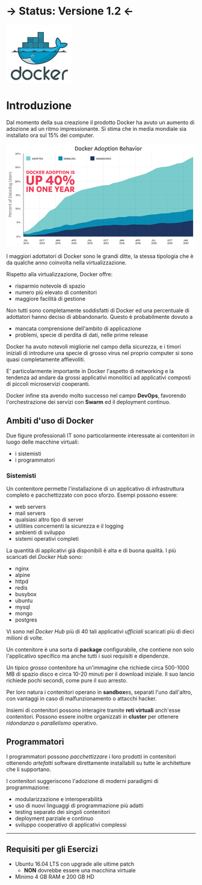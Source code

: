 # -> Status: Versione 1.2 <-

![Docker](/gitbook/images/dock.png)

# Introduzione

Dal momento della sua creazione il prodotto Docker ha avuto un aumento di adozione ad un ritmo impressionante. Si stima che in media mondiale sia installato ora sul 15% dei computer.

![Adozione](/gitbook/images/adoption.png)

I maggiori adottatori di Docker sono le grandi ditte, la stessa tipologia che è da qualche anno coinvolta nella virtualizzazione.

Rispetto alla virtualizzazione, Docker offre:

* risparmio notevole di spazio
* numero più elevato di contenitori
* maggiore facilità di gestione

Non tutti sono completamente soddisfatti di Docker ed una percentuale di adottatori hanno deciso di abbandonarlo. Questo è probabilmente dovuto a

* mancata comprensione dell'ambito di applicazione
* problemi, specie di perdita di dati, nelle prime release

Docker ha avuto notevoli migliorie nel campo della sicurezza, e i timori iniziali di introdurre una specie di grosso virus nel proprio computer si sono quasi completamente affievoliti.

E' particolarmente importante in Docker l'aspetto di networking e la tendenza ad andare da grossi applicativi monolitici ad applicativi composti di piccoli microservizi cooperanti.

Docker infine sta avendo molto successo nel campo **DevOps**, favorendo l'orchestrazione dei servizi con **Swarm** ed il deployment continuo.

## Ambiti d'uso di Docker

Due figure professionali IT sono particolarmente interessate ai contenitori in luogo delle macchine virtuali:
* i sistemisti
* i programmatori

### Sistemisti

Un contenitore permette l'installazione di un applicativo di infrastruttura completo e pacchettizzato con poco sforzo. Esempi possono essere:
* web servers
* mail servers
* qualsiasi altro tipo di server
* utilities concernenti la sicurezza e il logging
* ambienti di sviluppo
* sistemi operativi completi

La quantità di applicativi già disponibili è alta e di buona qualità. I più scaricati del _Docker Hub_ sono:
* nginx
* alpine
* httpd
* redis
* busybox
* ubuntu
* mysql
* mongo
* postgres

Vi sono nel _Docker Hub_ più di 40 tali applicativi _ufficiali_ scaricati più di dieci milioni di volte.

Un contenitore è una sorta di **package** configurabile, che contiene non solo l'applicativo specifico ma anche tutti i suoi requisiti e dipendenze.

Un tipico _grosso_ contenitore ha un'immagine che richiede circa 500-1000 MB di spazio disco e circa 10-20 minuti per il download iniziale. Il suo lancio richiede pochi secondi, come pure il suo arresto.

Per loro natura i contenitori operano in **sandbox**es, separati l'uno dall'altro, con vantaggi in caso di malfunzionamento o attacchi hacker.

Insiemi di contenitori possono interagire tramite **reti virtuali** anch'esse contenitori. Possono essere inoltre organizzati in **cluster** per ottenere _ridondanza_ o _parallelismo_ operativo.

## Programmatori

I programmatori possono _pacchettizzare_ i loro prodotti in contenitori ottenendo _artefatti_ software direttamente installabili su tutte le architetture che li supportano.

I contenitori suggeriscono l'adozione di moderni paradigmi di programmazione:
* modularizzazione e interoperabilità
* uso di nuovi linguaggi di programmazione più adatti
* testing separato dei singoli contenitori
* deployment parziale e continuo
* sviluppo cooperativo di applicativi complessi



---

## Requisiti per gli Esercizi

* Ubuntu 16.04 LTS con upgrade alle ultime patch
    * **NON** dovrebbe essere una macchina virtuale
* Minimo 4 GB RAM e 200 GB HD
